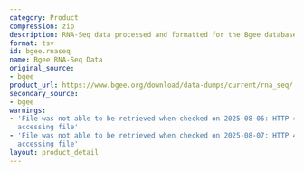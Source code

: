 ```yaml
---
category: Product
compression: zip
description: RNA-Seq data processed and formatted for the Bgee database
format: tsv
id: bgee.rnaseq
name: Bgee RNA-Seq Data
original_source:
- bgee
product_url: https://www.bgee.org/download/data-dumps/current/rna_seq/
secondary_source:
- bgee
warnings:
- 'File was not able to be retrieved when checked on 2025-08-06: HTTP 404 error when
  accessing file'
- 'File was not able to be retrieved when checked on 2025-08-07: HTTP 404 error when
  accessing file'
layout: product_detail
---
```

